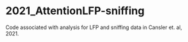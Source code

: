 # 2021_AttentionLFP-sniffing
Code associated with analysis for LFP and sniffing data in Cansler et. al, 2021.
